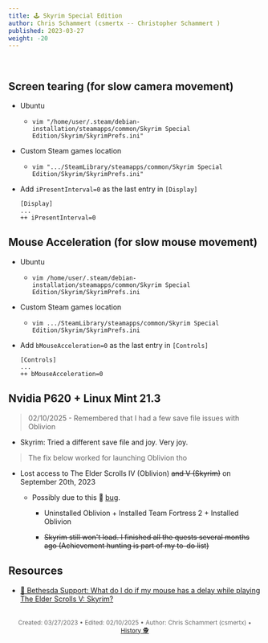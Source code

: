 ```yaml
---
title: 🕹️ Skyrim Special Edition
author: Chris Schammert (csmertx -- Christopher Schammert )
published: 2023-03-27
weight: -20
---
```


<!-- The content of this website was written by Christopher Schammert aka Chris Schammert -->

<br />

## Screen tearing (for slow camera movement)

- Ubuntu

    - ```vim "/home/user/.steam/debian-installation/steamapps/common/Skyrim Special Edition/Skyrim/SkyrimPrefs.ini"```

- Custom Steam games location

    - ```vim ".../SteamLibrary/steamapps/common/Skyrim Special Edition/Skyrim/SkyrimPrefs.ini"```

- Add ```iPresentInterval=0``` as the last entry in ```[Display]```

    ```
    [Display]
    ...
    ++ iPresentInterval=0
    ```

## Mouse Acceleration (for slow mouse movement)

- Ubuntu

    - ```vim /home/user/.steam/debian-installation/steamapps/common/Skyrim Special Edition/Skyrim/SkyrimPrefs.ini```

- Custom Steam games location

    - ```vim .../SteamLibrary/steamapps/common/Skyrim Special Edition/Skyrim/SkyrimPrefs.ini```

- Add ```bMouseAcceleration=0``` as the last entry in ```[Controls]```

    ```
    [Controls]
    ...
    ++ bMouseAcceleration=0
    ```

## Nvidia P620 + Linux Mint 21.3

> 02/10/2025 - Remembered that I had a few save file issues with Oblivion

- Skyrim: Tried a different save file and joy. Very joy.

> The fix below worked for launching Oblivion tho

- Lost access to The Elder Scrolls IV (Oblivion) <s>and V (Skyrim)</s> on September 20th, 2023

    - Possibly due to this 🔗 [bug](https://www.protondb.com/app/22330#sL_KcHMBYi "ProtonDB.com | Game Details for The Elder Scrolls IV: Oblivion GOTYE \ After getting the game to actually launch, it plays perfectly with very few issues. Mod managers however mostly have no Linux support.").
    
        - Uninstalled Oblivion + Installed Team Fortress 2 + Installed Oblivion

        - <s>Skyrim still won't load. I finished all the quests several months ago (Achievement hunting is part of my to-do list)</s>

## Resources

- [🔗 Bethesda Support: What do I do if my mouse has a delay while playing The Elder Scrolls V: Skyrim?](https://help.bethesda.net/#en/answer/27025)

<br />

<div style="text-align: center; font-size:12px; color:dimgray">
    Created: 03/27/2023 • Edited: 02/10/2025 • Author: Chris Schammert (csmertx) • 
    <a href="https://github.com/csmertx/csmertx.github.io/commits/main/content/Games/skyrim.md" 
       title="Github.com | csmertx \ csmertx.github.io \ commits \ main \ content \ Games \ Skyrim Special Edition">
       History 🕵️
    </a>
</div>